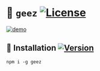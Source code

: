 :octopus: `geez`
[![License](https://img.shields.io/github/license/make-github-pseudonymous-again/geez.svg)](https://raw.githubusercontent.com/make-github-pseudonymous-again/geez/main/LICENSE)
==

[![demo](https://asciinema.org/a/UUo3oTKr4Dlammr71IbXOHOoi.png)](https://asciinema.org/a/UUo3oTKr4Dlammr71IbXOHOoi?autoplay=1)

## :minidisc: Installation [![Version](https://img.shields.io/npm/v/geez.svg)](https://www.npmjs.org/package/geez)

```shell
npm i -g geez
```
